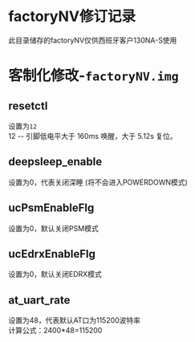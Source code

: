 # factoryNV修订记录
此目录储存的factoryNV仅供西班牙客户130NA-S使用

# 客制化修改-`factoryNV.img`
## resetctl
设置为`12`  
12 -- 引脚低电平大于 160ms 唤醒，大于 5.12s 复位。

## deepsleep_enable
设置为0，代表关闭深睡 (将不会进入POWERDOWN模式)  

## ucPsmEnableFlg
设置为0，默认关闭PSM模式  

## ucEdrxEnableFlg
设置为0，默认关闭EDRX模式  

## at_uart_rate
设置为48，代表默认AT口为115200波特率  
计算公式：2400*48=115200  